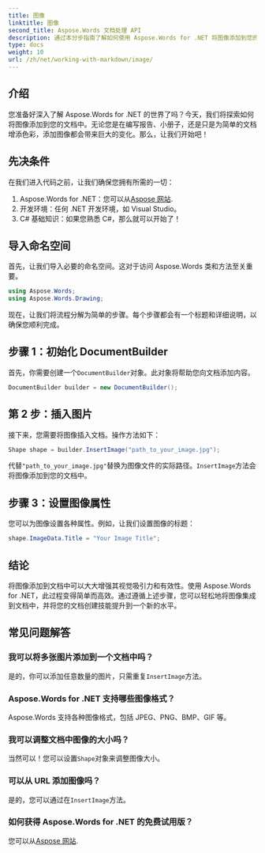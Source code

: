 ```yaml
---
title: 图像
linktitle: 图像
second_title: Aspose.Words 文档处理 API
description: 通过本分步指南了解如何使用 Aspose.Words for .NET 将图像添加到您的文档中。立即使用视觉效果增强您的文档。
type: docs
weight: 10
url: /zh/net/working-with-markdown/image/
---
```

## 介绍

您准备好深入了解 Aspose.Words for .NET 的世界了吗？今天，我们将探索如何将图像添加到您的文档中。无论您是在编写报告、小册子，还是只是为简单的文档增添色彩，添加图像都会带来巨大的变化。那么，让我们开始吧！

## 先决条件

在我们进入代码之前，让我们确保您拥有所需的一切：

1.  Aspose.Words for .NET：您可以从[Aspose 网站](https://releases.aspose.com/words/net/).
2. 开发环境：任何 .NET 开发环境，如 Visual Studio。
3. C# 基础知识：如果您熟悉 C#，那么就可以开始了！

## 导入命名空间

首先，让我们导入必要的命名空间。这对于访问 Aspose.Words 类和方法至关重要。

```csharp
using Aspose.Words;
using Aspose.Words.Drawing;
```

现在，让我们将流程分解为简单的步骤。每个步骤都会有一个标题和详细说明，以确保您顺利完成。

## 步骤 1：初始化 DocumentBuilder

首先，你需要创建一个`DocumentBuilder`对象。此对象将帮助您向文档添加内容。

```csharp
DocumentBuilder builder = new DocumentBuilder();
```

## 第 2 步：插入图片

接下来，您需要将图像插入文档。操作方法如下：

```csharp
Shape shape = builder.InsertImage("path_to_your_image.jpg");
```

代替`"path_to_your_image.jpg"`替换为图像文件的实际路径。`InsertImage`方法会将图像添加到您的文档中。

## 步骤 3：设置图像属性

您可以为图像设置各种属性。例如，让我们设置图像的标题：

```csharp
shape.ImageData.Title = "Your Image Title";
```

## 结论

将图像添加到文档中可以大大增强其视觉吸引力和有效性。使用 Aspose.Words for .NET，此过程变得简单而高效。通过遵循上述步骤，您可以轻松地将图像集成到文档中，并将您的文档创建技能提升到一个新的水平。

## 常见问题解答

### 我可以将多张图片添加到一个文档中吗？  
是的，你可以添加任意数量的图片，只需重复`InsertImage`方法。

### Aspose.Words for .NET 支持哪些图像格式？  
Aspose.Words 支持各种图像格式，包括 JPEG、PNG、BMP、GIF 等。

### 我可以调整文档中图像的大小吗？  
当然可以！您可以设置`Shape`对象来调整图像大小。

### 可以从 URL 添加图像吗？  
是的，您可以通过在`InsertImage`方法。

### 如何获得 Aspose.Words for .NET 的免费试用版？  
您可以从[Aspose 网站](https://releases.aspose.com/).